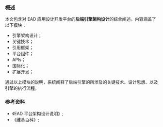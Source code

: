 ### 概述

本文包含对 EAD 应用设计开发平台的**后端引擎架构设计**的综合阐述。内容涵盖了以下模块：

- 引擎架构设计；
- 关键技术；
- 引用框架；
- 平台组件；
- APIs；
- 国际化；
- 扩展开发；

通过以上模块的说明，系统阐释了后端引擎的所涉及的关键技术、设计思想、以及引擎的执行流程。

### 参考资料

- 《EAD 平台架构设计说明》;
- 《维基百科》;